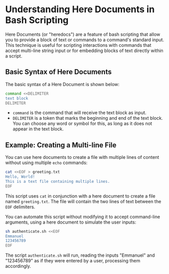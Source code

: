 # Understanding Here Documents in Bash Scripting

Here Documents (or "heredocs") are a feature of bash scripting that allow you to provide a block of text or commands to a command's standard input. This technique is useful for scripting interactions with commands that accept multi-line string input or for embedding blocks of text directly within a script.

## Basic Syntax of Here Documents

The basic syntax of a Here Document is shown below:

```bash
command <<DELIMITER
text block
DELIMITER
```

- `command` is the command that will receive the text block as input.
- `DELIMITER` is a token that marks the beginning and end of the text block. You can choose any word or symbol for this, as long as it does not appear in the text block.

## Example: Creating a Multi-line File

You can use here documents to create a file with multiple lines of content without using multiple `echo` commands:

```bash
cat <<EOF > greeting.txt
Hello, World!
This is a text file containing multiple lines.
EOF
```

This script uses `cat` in conjunction with a here document to create a file named `greeting.txt`. The file will contain the two lines of text between the `EOF` delimiters.


You can automate this script without modifying it to accept command-line arguments, using a here document to simulate the user inputs:

```bash
sh authenticate.sh <<EOF
Emmanuel
123456789
EOF
```

The script `authenticate.sh` will run, reading the inputs "Emmanuel" and "123456789" as if they were entered by a user, processing them accordingly.


